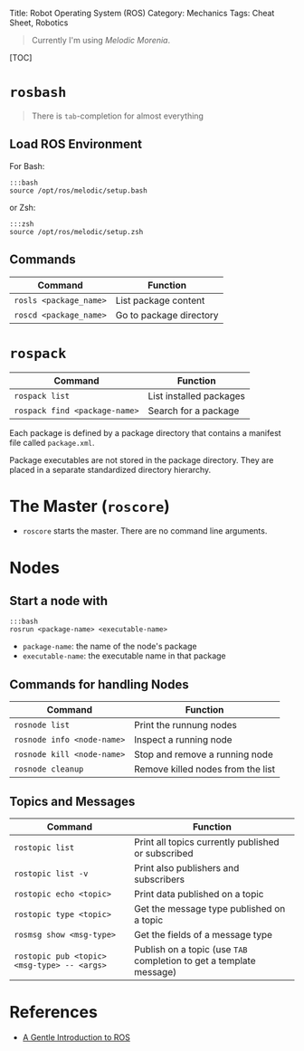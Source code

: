 Title: Robot Operating System (ROS)
Category: Mechanics
Tags: Cheat Sheet, Robotics

> Currently I'm using *Melodic Morenia*.

[TOC]

# `rosbash`

> There is `tab`-completion for almost everything

## Load ROS Environment

For Bash:

    :::bash
    source /opt/ros/melodic/setup.bash

or Zsh:

    :::zsh
    source /opt/ros/melodic/setup.zsh

## Commands

| Command                       | Function                |
|-------------------------------|-------------------------|
| `rosls <package_name>`        | List package content    |
| `roscd <package_name>`        | Go to package directory |


# `rospack`

| Command                       | Function                |
|-------------------------------|-------------------------|
| `rospack list`                | List installed packages |
| `rospack find <package-name>` | Search for a package    |

Each package is defined by a package directory that contains a manifest
file called `package.xml`.

Package executables are not stored in the package directory.
They are placed in a separate standardized directory hierarchy.

# The Master (`roscore`)

- `roscore` starts the master. There are no command line arguments.

# Nodes

## Start a node with

    :::bash
    rosrun <package-name> <executable-name>

- `package-name`: the name of the node's package
- `executable-name`: the executable name in that package

## Commands for handling Nodes

| Command                    | Function                          |
|----------------------------|-----------------------------------|
| `rosnode list`             | Print the runnung nodes           |
| `rosnode info <node-name>` | Inspect a running node            |
| `rosnode kill <node-name>` | Stop and remove a running node    |
| `rosnode cleanup`          | Remove killed nodes from the list |


## Topics and Messages

| Command                      | Function                                           |
|------------------------------|----------------------------------------------------|
| `rostopic list`              | Print all topics currently published or subscribed |
| `rostopic list -v`           | Print also publishers and subscribers              |
| `rostopic echo <topic>`      | Print data published on a topic                    |
| `rostopic type <topic>`      | Get the message type published on a topic          |
| `rosmsg show <msg-type>`     | Get the fields of a message type                   |
| `rostopic pub <topic> <msg-type> -- <args>` | Publish on a topic (use `TAB` completion to get a template message) |


# References

- [A Gentle Introduction to ROS](https://cse.sc.edu/~jokane/agitr/)
